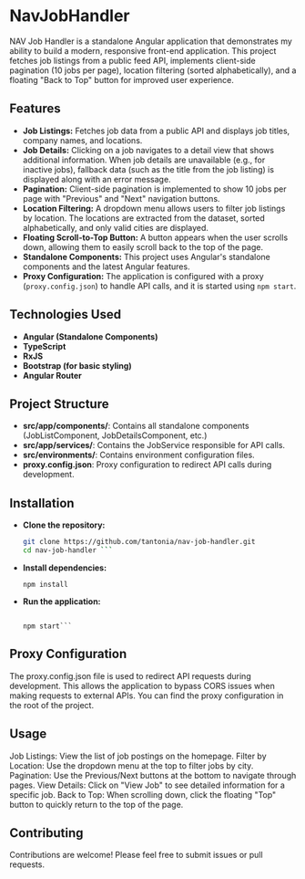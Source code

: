 # NavJobHandler

NAV Job Handler is a standalone Angular application that demonstrates my ability to build a modern, responsive front-end application. This project fetches job listings from a public feed API, implements client-side pagination (10 jobs per page), location filtering (sorted alphabetically), and a floating "Back to Top" button for improved user experience.

## Features

- **Job Listings:** Fetches job data from a public API and displays job titles, company names, and locations.
- **Job Details:** Clicking on a job navigates to a detail view that shows additional information. When job details are unavailable (e.g., for inactive jobs), fallback data (such as the title from the job listing) is displayed along with an error message.
- **Pagination:** Client-side pagination is implemented to show 10 jobs per page with "Previous" and "Next" navigation buttons.
- **Location Filtering:** A dropdown menu allows users to filter job listings by location. The locations are extracted from the dataset, sorted alphabetically, and only valid cities are displayed.
- **Floating Scroll-to-Top Button:** A button appears when the user scrolls down, allowing them to easily scroll back to the top of the page.
- **Standalone Components:** This project uses Angular's standalone components and the latest Angular features.
- **Proxy Configuration:** The application is configured with a proxy (`proxy.config.json`) to handle API calls, and it is started using `npm start`.

## Technologies Used

- **Angular (Standalone Components)**
- **TypeScript**
- **RxJS**
- **Bootstrap (for basic styling)**
- **Angular Router**

## Project Structure

- **src/app/components/**: Contains all standalone components (JobListComponent, JobDetailsComponent, etc.)
- **src/app/services/**: Contains the JobService responsible for API calls.
- **src/environments/**: Contains environment configuration files.
- **proxy.config.json**: Proxy configuration to redirect API calls during development.

## Installation

- **Clone the repository:**

   ```bash
   git clone https://github.com/tantonia/nav-job-handler.git
   cd nav-job-handler ```

- **Install dependencies:**

  ``` npm install ```

- **Run the application:**

  ```This application uses  a proxy configuration to handle API requests. To start the application, run:

  npm start```

## Proxy Configuration

The proxy.config.json file is used to redirect API requests during development. This allows the application to bypass CORS issues when making requests to external APIs. You can find the proxy configuration in the root of the project.

## Usage

Job Listings: View the list of job postings on the homepage.
Filter by Location: Use the dropdown menu at the top to filter jobs by city.
Pagination: Use the Previous/Next buttons at the bottom to navigate through pages.
View Details: Click on "View Job" to see detailed information for a specific job.
Back to Top: When scrolling down, click the floating "Top" button to quickly return to the top of the page.

## Contributing

Contributions are welcome! Please feel free to submit issues or pull requests.
